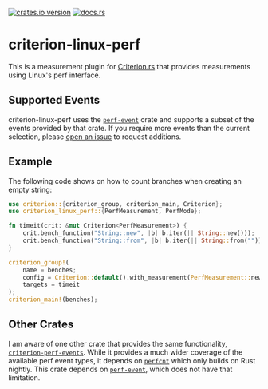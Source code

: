 [![crates.io version](https://meritbadge.herokuapp.com/criterion-linux-perf)](https://crates.io/crates/criterion-linux-perf)
[![docs.rs](https://docs.rs/criterion-linux-perf/badge.svg)](https://docs.rs/criterion-linux-perf)

# criterion-linux-perf

This is a measurement plugin for [Criterion.rs](https://bheisler.github.io/criterion.rs/book/index.html) that provides measurements using Linux's perf interface.

## Supported Events

criterion-linux-perf uses the
[`perf-event`](https://github.com/jimblandy/perf-event) crate and
supports a subset of the events provided by that crate. If you require
more events than the current selection, please [open an
issue](https://github.com/bruceg/criterion-linux-perf/issues) to request
additions.

## Example

The following code shows on how to count branches when creating an empty string:

```rust
use criterion::{criterion_group, criterion_main, Criterion};
use criterion_linux_perf::{PerfMeasurement, PerfMode};

fn timeit(crit: &mut Criterion<PerfMeasurement>) {
    crit.bench_function("String::new", |b| b.iter(|| String::new()));
    crit.bench_function("String::from", |b| b.iter(|| String::from("")));
}

criterion_group!(
    name = benches;
    config = Criterion::default().with_measurement(PerfMeasurement::new(PerfMode::Branches));
    targets = timeit
);
criterion_main!(benches);
```

## Other Crates

I am aware of one other crate that provides the same functionality,
[`criterion-perf-events`](https://github.com/jbreitbart/criterion-perf-events). While
it provides a much wider coverage of the available perf event types, it
depends on [`perfcnt`](https://github.com/gz/rust-perfcnt) which only
builds on Rust nightly. This crate depends on
[`perf-event`](https://github.com/jimblandy/perf-event), which does not
have that limitation.
